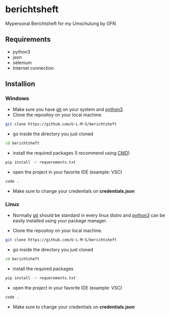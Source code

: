 # berichtsheft
Mypersonal Berichtsheft for my Umschulung by GFN

## Requirements
- python3
- json
- selenium
- Internet connection


## Installion 
### Windows
- Make sure you have [git](https://git-scm.com/download/win) on your system and [python3](https://www.python.org/downloads/).
- Clone the repositoy on your local machine.
```sh
git clone https://github.com/U-L-M-S/berichtsheft
```
- go inside the directory you just cloned
```sh
cd berichtsheft
```
- install the required packages (I recommend using [CMD](https://learn.microsoft.com/de-de/windows-server/administration/windows-commands/cmd))
```sh
pip install -r requerements.txt
```
- open the project in your favorite IDE (example: VSC)
```sh
code .
```
- Make sure to change your credentials on **credentials.json**

### Linux
- Normally  [git](https://git-scm.com/) should be standard in every linux distro and [python3](https://www.python.org/) can be easily installed using your package manager.

- Clone the repositoy on your local machine.
```sh
git clone https://github.com/U-L-M-S/berichtsheft
```
- go inside the directory you just cloned
```sh
cd berichtsheft
```
- install the required packages
```sh
pip install -r requerements.txt
```
- open the project in your favorite IDE (example: VSC)
```sh
code .
```
- Make sure to change your credentials on **credentials.json**
